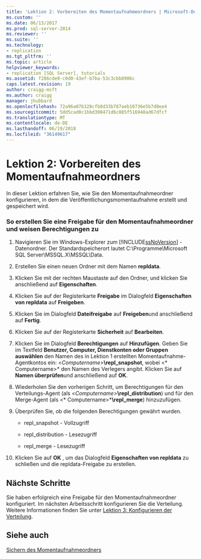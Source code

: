 ```yaml
---
title: 'Lektion 2: Vorbereiten des Momentaufnahmeordners | Microsoft-Dokumentation'
ms.custom: ''
ms.date: 06/13/2017
ms.prod: sql-server-2014
ms.reviewer: ''
ms.suite: ''
ms.technology:
- replication
ms.tgt_pltfrm: ''
ms.topic: article
helpviewer_keywords:
- replication [SQL Server], tutorials
ms.assetid: f286cde9-c0d0-43ef-b7ba-53c3cbb8906c
caps.latest.revision: 19
author: craigg-msft
ms.author: craigg
manager: jhubbard
ms.openlocfilehash: 72a96a07b328cfb8d33b787aeb10736e5b7d8ee4
ms.sourcegitcommit: 5dd5cad0c1bbd308471d6c885f516948ad67dfcf
ms.translationtype: MT
ms.contentlocale: de-DE
ms.lasthandoff: 06/19/2018
ms.locfileid: "36149617"
---
```

# <a name="lesson-2-preparing-the-snapshot-folder"></a>Lektion 2: Vorbereiten des Momentaufnahmeordners
  In dieser Lektion erfahren Sie, wie Sie den Momentaufnahmeordner konfigurieren, in dem die Veröffentlichungsmomentaufnahme erstellt und gespeichert wird.  
  
### <a name="to-create-a-share-for-the-snapshot-folder-and-assign-permissions"></a>So erstellen Sie eine Freigabe für den Momentaufnahmeordner und weisen Berechtigungen zu  
  
1.  Navigieren Sie im Windows-Explorer zum [!INCLUDE[ssNoVersion](../../includes/ssnoversion-md.md)] -Datenordner. Der Standardspeicherort lautet C:\Programme\Microsoft SQL Server\MSSQL.X\MSSQL\Data.  
  
2.  Erstellen Sie einen neuen Ordner mit dem Namen **repldata**.  
  
3.  Klicken Sie mit der rechten Maustaste auf den Ordner, und klicken Sie anschließend auf **Eigenschaften**.  
  
4.  Klicken Sie auf der Registerkarte **Freigabe** im Dialogfeld **Eigenschaften von repldata** auf **Freigeben**.  
  
5.  Klicken Sie im Dialogfeld **Dateifreigabe** auf **Freigeben**und anschließend auf **Fertig**.  
  
6.  Klicken Sie auf der Registerkarte **Sicherheit** auf **Bearbeiten**.  
  
7.  Klicken Sie im Dialogfeld **Berechtigungen** auf **Hinzufügen**. Geben Sie im Textfeld **Benutzer, Computer, Dienstkonten oder Gruppen auswählen** den Namen des in Lektion 1 erstellten Momentaufnahme-Agentkontos ein: \<*Computername>***\repl_snapshot**, wobei \<* Computername>* den Namen des Verlegers angibt. Klicken Sie auf **Namen überprüfen**und anschließend auf **OK**.  
  
8.  Wiederholen Sie den vorherigen Schritt, um Berechtigungen für den Verteilungs-Agent (als \<*Computername>***\repl_distribution**) und für den Merge-Agent (als \<* Computername>***\repl_merge**) hinzuzufügen.  
  
9. Überprüfen Sie, ob die folgenden Berechtigungen gewährt wurden.  
  
    -   repl_snapshot - Vollzugriff  
  
    -   repl_distribution - Lesezugriff  
  
    -   repl_merge - Lesezugriff  
  
10. Klicken Sie auf **OK** , um das Dialogfeld **Eigenschaften von repldata** zu schließen und die repldata-Freigabe zu erstellen.  
  
## <a name="next-steps"></a>Nächste Schritte  
 Sie haben erfolgreich eine Freigabe für den Momentaufnahmeordner konfiguriert. Im nächsten Arbeitsschritt konfigurieren Sie die Verteilung. Weitere Informationen finden Sie unter [Lektion 3: Konfigurieren der Verteilung](lesson-3-configuring-distribution.md).  
  
## <a name="see-also"></a>Siehe auch  
 [Sichern des Momentaufnahmeordners](security/secure-the-snapshot-folder.md)  
  
  